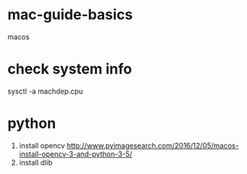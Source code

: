 # mac-guide-basics
macos
# check system info
  sysctl -a machdep.cpu
# python
1. install opencv
      http://www.pyimagesearch.com/2016/12/05/macos-install-opencv-3-and-python-3-5/
2. install dlib
